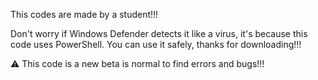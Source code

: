 This codes are made by a student!!! 

Don't worry if Windows Defender detects it like a virus, it's because this code uses PowerShell. You can use it safely, thanks for downloading!!!

⚠️
This code is a new beta is normal to find errors and bugs!!!
